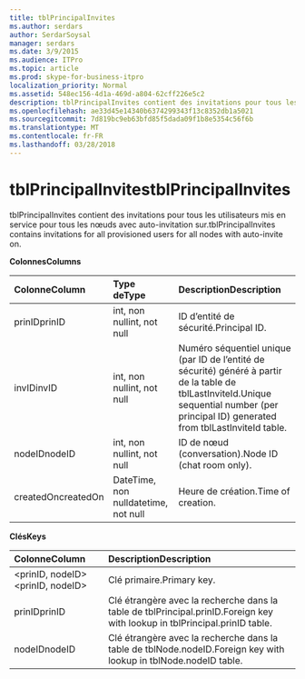 ```yaml
---
title: tblPrincipalInvites
ms.author: serdars
author: SerdarSoysal
manager: serdars
ms.date: 3/9/2015
ms.audience: ITPro
ms.topic: article
ms.prod: skype-for-business-itpro
localization_priority: Normal
ms.assetid: 548ec156-4d1a-469d-a804-62cff226e5c2
description: tblPrincipalInvites contient des invitations pour tous les utilisateurs mis en service pour tous les nœuds avec auto-invitation sur.
ms.openlocfilehash: ae33d45e14340b6374299343f13c8352db1a5021
ms.sourcegitcommit: 7d819bc9eb63bfd85f5dada09f1b8e5354c56f6b
ms.translationtype: MT
ms.contentlocale: fr-FR
ms.lasthandoff: 03/28/2018
---
```

# <a name="tblprincipalinvites"></a><span data-ttu-id="fda39-103">tblPrincipalInvites</span><span class="sxs-lookup"><span data-stu-id="fda39-103">tblPrincipalInvites</span></span>
 
<span data-ttu-id="fda39-104">tblPrincipalInvites contient des invitations pour tous les utilisateurs mis en service pour tous les nœuds avec auto-invitation sur.</span><span class="sxs-lookup"><span data-stu-id="fda39-104">tblPrincipalInvites contains invitations for all provisioned users for all nodes with auto-invite on.</span></span>
  
<span data-ttu-id="fda39-105">**Colonnes**</span><span class="sxs-lookup"><span data-stu-id="fda39-105">**Columns**</span></span>

|<span data-ttu-id="fda39-106">**Colonne**</span><span class="sxs-lookup"><span data-stu-id="fda39-106">**Column**</span></span>|<span data-ttu-id="fda39-107">**Type de**</span><span class="sxs-lookup"><span data-stu-id="fda39-107">**Type**</span></span>|<span data-ttu-id="fda39-108">**Description**</span><span class="sxs-lookup"><span data-stu-id="fda39-108">**Description**</span></span>|
|:-----|:-----|:-----|
|<span data-ttu-id="fda39-109">prinID</span><span class="sxs-lookup"><span data-stu-id="fda39-109">prinID</span></span>  <br/> |<span data-ttu-id="fda39-110">int, non null</span><span class="sxs-lookup"><span data-stu-id="fda39-110">int, not null</span></span>  <br/> |<span data-ttu-id="fda39-111">ID d’entité de sécurité.</span><span class="sxs-lookup"><span data-stu-id="fda39-111">Principal ID.</span></span>  <br/> |
|<span data-ttu-id="fda39-112">invID</span><span class="sxs-lookup"><span data-stu-id="fda39-112">invID</span></span>  <br/> |<span data-ttu-id="fda39-113">int, non null</span><span class="sxs-lookup"><span data-stu-id="fda39-113">int, not null</span></span>  <br/> |<span data-ttu-id="fda39-114">Numéro séquentiel unique (par ID de l’entité de sécurité) généré à partir de la table de tblLastInviteId.</span><span class="sxs-lookup"><span data-stu-id="fda39-114">Unique sequential number (per principal ID) generated from tblLastInviteId table.</span></span>  <br/> |
|<span data-ttu-id="fda39-115">nodeID</span><span class="sxs-lookup"><span data-stu-id="fda39-115">nodeID</span></span>  <br/> |<span data-ttu-id="fda39-116">int, non null</span><span class="sxs-lookup"><span data-stu-id="fda39-116">int, not null</span></span>  <br/> |<span data-ttu-id="fda39-117">ID de nœud (conversation).</span><span class="sxs-lookup"><span data-stu-id="fda39-117">Node ID (chat room only).</span></span>  <br/> |
|<span data-ttu-id="fda39-118">createdOn</span><span class="sxs-lookup"><span data-stu-id="fda39-118">createdOn</span></span>  <br/> |<span data-ttu-id="fda39-119">DateTime, non null</span><span class="sxs-lookup"><span data-stu-id="fda39-119">datetime, not null</span></span>  <br/> |<span data-ttu-id="fda39-120">Heure de création.</span><span class="sxs-lookup"><span data-stu-id="fda39-120">Time of creation.</span></span>  <br/> |
   
<span data-ttu-id="fda39-121">**Clés**</span><span class="sxs-lookup"><span data-stu-id="fda39-121">**Keys**</span></span>

|<span data-ttu-id="fda39-122">**Colonne**</span><span class="sxs-lookup"><span data-stu-id="fda39-122">**Column**</span></span>|<span data-ttu-id="fda39-123">**Description**</span><span class="sxs-lookup"><span data-stu-id="fda39-123">**Description**</span></span>|
|:-----|:-----|
|<span data-ttu-id="fda39-124">\<prinID, nodeID\></span><span class="sxs-lookup"><span data-stu-id="fda39-124">\<prinID, nodeID\></span></span>  <br/> |<span data-ttu-id="fda39-125">Clé primaire.</span><span class="sxs-lookup"><span data-stu-id="fda39-125">Primary key.</span></span>  <br/> |
|<span data-ttu-id="fda39-126">prinID</span><span class="sxs-lookup"><span data-stu-id="fda39-126">prinID</span></span>  <br/> |<span data-ttu-id="fda39-127">Clé étrangère avec la recherche dans la table de tblPrincipal.prinID.</span><span class="sxs-lookup"><span data-stu-id="fda39-127">Foreign key with lookup in tblPrincipal.prinID table.</span></span>  <br/> |
|<span data-ttu-id="fda39-128">nodeID</span><span class="sxs-lookup"><span data-stu-id="fda39-128">nodeID</span></span>  <br/> |<span data-ttu-id="fda39-129">Clé étrangère avec la recherche dans la table de tblNode.nodeID.</span><span class="sxs-lookup"><span data-stu-id="fda39-129">Foreign key with lookup in tblNode.nodeID table.</span></span>  <br/> |
   

